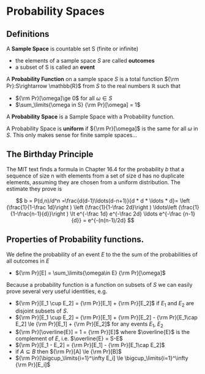 # Probability Spaces

## Definitions
A **Sample Space** is countable set S (finite or infinite)
* the elements of a sample space $S$ are called **outcomes**
* a subset of S is called an **event**


A **Probability Function** on a sample space $S$ is a total function ${\rm Pr}:S\rightarrow \mathbb{R}$
  from $S$ to the real numbers $\mathbb{R}$ such that 
* ${\rm Pr}[\omega]\ge 0$ for all $\omega \in S$
* $\sum_\limits{\omega in S} {\rm Pr}[\omega] = 1$

A **Probability Space** is a Sample Space with a Probability function.

A Probability Space is **uniform** if ${\rm Pr}[\omega]$ is the same for all $\omega$ in $S$.
This only makes sense for finite sample spaces...

## The Birthday Principle
The MIT text finds a formula in Chapter 16.4 for the probability $b$ that a sequence of size n
with elements from a set of size d has no duplicate elements, assuming they are chosen from 
a uniform distribution. The estimate they prove is

$$
b = P(d,n)/d^n =\frac{d(d-1)\ldots(d-n+1)}{d * d * \ldots * d}=
\left (\frac{1}{1-\frac 1d}\right ) \left (\frac{1}{1-\frac 2d}\right ) \ldots\left (\frac{1}{1-\frac{n-1}{d}}\right ) 
\lt e^{-\frac 1d} e^{-\frac 2d} \ldots e^{-\frac {n-1}{d}} = e^{-(n(n-1)/2d}
$$

## Properties of Probability functions.
We define the probability of an event $E$ to the the sum of the probabilities of all outcomes in $E$
* ${\rm Pr}[E] = \sum_\limits{\omega\in E} {\rm Pr}[\omega]$

Because a probability function is a function on subsets of $S$ we can easily prove several very useful identities, e.g.

* ${\rm Pr}[E_1 \cup E_2] = {\rm Pr}[E_1] + {\rm Pr}[E_2]$ if $E_1$ and $E_2$ are disjoint subsets of $S$.
* ${\rm Pr}[E_1 \cup E_2] = {\rm Pr}[E_1] + {\rm Pr}[E_2] - {\rm Pr}[E_1\cap E_2] \le {\rm Pr}[E_1] + {\rm Pr}[E_2]$ for any events $E_1$, $E_2$
* ${\rm Pr}[\overline{E}]  = 1 = {\rm Pr}[E]$ where $\overline{E}$ is the complement of $E$, i.e. $\overline{E} = S-E$
* ${\rm Pr}[E_1 - E_2] = {\rm Pr}[E_1] - {\rm Pr}[E_1\cap E_2]$
* if $A\subseteq B$ then ${\rm Pr}[A] \le {\rm Pr}[B]$
* ${\rm Pr}[\bigcup_\limits{i=1}^\infty E_i] \le  \bigcup_\limits{i=1}^\infty {\rm Pr}[E_i]$
